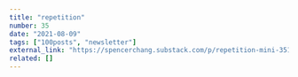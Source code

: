 ```yaml
---
title: "repetition"
number: 35
date: "2021-08-09"
tags: ["100posts", "newsletter"]
external_link: "https://spencerchang.substack.com/p/repetition-mini-35100"
related: []
---
```

